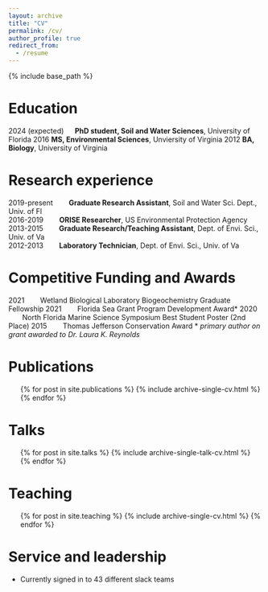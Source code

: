 ```yaml
---
layout: archive
title: "CV"
permalink: /cv/
author_profile: true
redirect_from:
  - /resume
---
```


{% include base_path %}

Education
======
2024 (expected) &emsp; **PhD student, Soil and Water Sciences**, University of Florida
2016              **MS, Environmental Sciences**, Unviersity of Virginia
2012              **BA, Biology**, University of Virginia

Research experience
======
2019-present &nbsp;&nbsp;&nbsp;&nbsp;&nbsp;&nbsp; **Graduate Research Assistant**, Soil and Water Sci. Dept., Univ. of Fl     
2016-2019 &nbsp;&nbsp;&nbsp;&nbsp;&nbsp;&nbsp; **ORISE Researcher**, US Environmental Protection Agency                      
2013-2015 &nbsp;&nbsp;&nbsp;&nbsp;&nbsp;&nbsp; **Graduate Research/Teaching Assistant**, Dept. of Envi. Sci., Univ. of Va    
2012-2013 &nbsp;&nbsp;&nbsp;&nbsp;&nbsp;&nbsp; **Laboratory Technician**, Dept. of Envi. Sci., Univ. of Va                   
  
Competitive Funding and Awards
======
2021 &nbsp;&nbsp;&nbsp;&nbsp;&nbsp;&nbsp; Wetland Biological Laboratory Biogeochemistry Graduate Fellowship
2021 &nbsp;&nbsp;&nbsp;&nbsp;&nbsp;&nbsp; Florida Sea Grant Program Development Award\*
2020 &nbsp;&nbsp;&nbsp;&nbsp;&nbsp;&nbsp; North Florida Marine Science Symposium Best Student Poster (2nd Place)
2015 &nbsp;&nbsp;&nbsp;&nbsp;&nbsp;&nbsp; Thomas Jefferson Conservation Award
\* *primary author on grant awarded to Dr. Laura K. Reynolds*

Publications
======
  <ul>{% for post in site.publications %}
    {% include archive-single-cv.html %}
  {% endfor %}</ul>
  
Talks
======
  <ul>{% for post in site.talks %}
    {% include archive-single-talk-cv.html %}
  {% endfor %}</ul>
  
Teaching
======
  <ul>{% for post in site.teaching %}
    {% include archive-single-cv.html %}
  {% endfor %}</ul>
  
Service and leadership
======
* Currently signed in to 43 different slack teams
